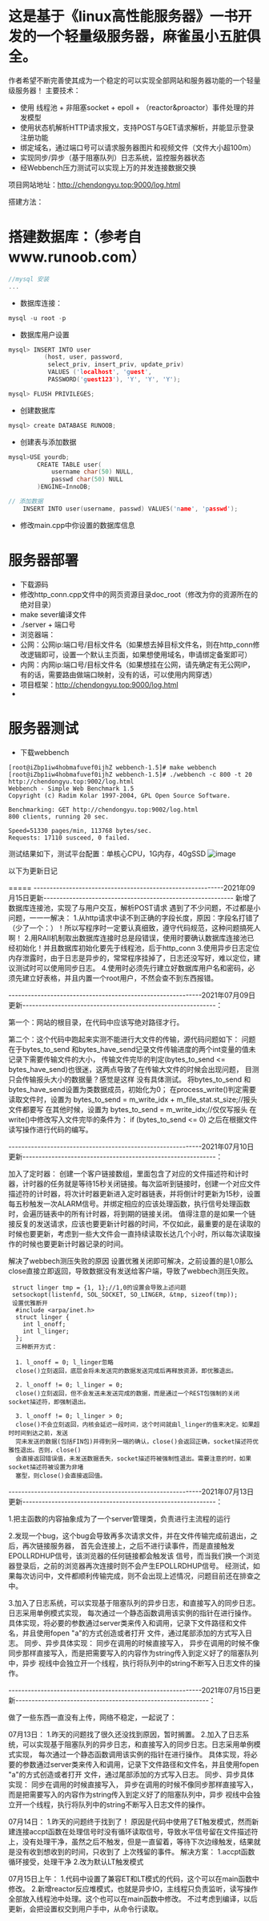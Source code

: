 

这是基于《linux高性能服务器》一书开发的一个轻量级服务器，麻雀虽小五脏俱全。
===============
作者希望不断完善使其成为一个稳定的可以实现全部网站和服务器功能的一个轻量级服务器！
主要技术：

* 使用 线程池 + 非阻塞socket + epoll + （reactor&proactor）事件处理的并发模型
* 使用状态机解析HTTP请求报文，支持POST与GET请求解析，并能显示登录注册功能
* 绑定域名，通过端口号可以请求服务器图片和视频文件（文件大小超100m）
* 实现同步/异步（基于阻塞队列）日志系统，监控服务器状态
* 经Webbench压力测试可以实现上万的并发连接数据交换

项目网站地址：http://chendongyu.top:9000/log.html

搭建方法：
# 搭建数据库：（参考自www.runoob.com）
```C++
//mysql 安装
...
```
* 数据库连接：
```C++
mysql -u root -p
```
* 数据库用户设置
```C++
mysql> INSERT INTO user 
          (host, user, password, 
           select_priv, insert_priv, update_priv) 
           VALUES ('localhost', 'guest', 
           PASSWORD('guest123'), 'Y', 'Y', 'Y');

mysql> FLUSH PRIVILEGES;
``` 
* 创建数据库
```C++
mysql> create DATABASE RUNOOB;
```
* 创建表与添加数据
```C++
mysql>USE yourdb;
        CREATE TABLE user(
            username char(50) NULL,
            passwd char(50) NULL
        )ENGINE=InnoDB;

// 添加数据
    INSERT INTO user(username, passwd) VALUES('name', 'passwd');
```

* 修改main.cpp中你设置的数据库信息

# 服务器部署
* 下载源码
* 修改http_conn.cpp文件中的网页资源目录doc_root（修改为你的资源所在的绝对目录）
* make sever编译文件
* ./server + 端口号
* 浏览器端：
*   公网：公网ip:端口号/目标文件名（如果想去掉目标文件名，则在http_conn修改逻辑即可，设置一个默认主页面，如果想使用域名，申请绑定备案即可）
*   内网：内网ip:端口号/目标文件名（如果想挂在公网，请先确定有无公网IP，有的话，需要路由做端口映射，没有的话，可以使用内网穿透）
* 项目框架：http://chendongyu.top:9000/log.html
* 

# 服务器测试
* 下载webbench
```
[root@iZbp1iw4hobmafuvef0ijhZ webbench-1.5]# make webbench
[root@iZbp1iw4hobmafuvef0ijhZ webbench-1.5]# ./webbench -c 800 -t 20 http://chendongyu.top:9002/log.html
Webbench - Simple Web Benchmark 1.5
Copyright (c) Radim Kolar 1997-2004, GPL Open Source Software.

Benchmarking: GET http://chendongyu.top:9002/log.html
800 clients, running 20 sec.

Speed=51330 pages/min, 113768 bytes/sec.
Requests: 17110 susceed, 0 failed.

```
测试结果如下，测试平台配置：单核心CPU，1G内存，40gSSD
![image](https://user-images.githubusercontent.com/76243213/133824711-7794fe02-b939-4848-acca-cec5a4ecf0d7.png)



以下为更新日记

=====
-----------------------------------------------------------2021年09月15日更新-----------------------------------------------------------
新增了数据库连接池，实现了与用户交互，解析POST请求
遇到了不少问题，不过都是小问题，一一一解决：
1.从http请求中读不到正确的字段长度，原因：字段名打错了（少了一个：）！所以写程序时一定要认真细致，遵守代码规范，这种问题搞死人啊！
2.用RAII机制取出数据库连接时总是段错误，使用时要确认数据库连接池已经初始化！并且数据库初始化要先于线程池，后于http_conn
3.使用异步日志定位内存泄露时，由于日志是异步的，常常程序挂掉了，日志还没写好，难以定位，建议测试时可以使用同步日志。
4.使用时必须先行建立好数据库用户名和密码，必须先建立好表格，并且内置一个root用户，不然会查不到东西报错。


------------------------------------------------------------2021年07月09日更新------------------------------------------------------------：



第一个：网站的根目录，在代码中应该写绝对路径才行。

第二个：这个代码中跑起来实测不能进行大文件的传输，源代码问题如下：
问题在于bytes_to_send 和bytes_have_send记录文件传输进度的两个int变量的值未记录下需要传输文件的大小，
传输文件完毕的判定(bytes_to_send <= bytes_have_send)也很迷，这两点导致了在传输大文件的时候会出现问题，
目测只会传输报头大小的数据量？感觉是这样 没有具体测试。
将bytes_to_send 和bytes_have_send设置为类数据成员，初始化为0；
在process_write()判定需要读取文件时，设置为
bytes_to_send = m_write_idx + m_file_stat.st_size;//报头文件都要写
在其他时候，设置为
bytes_to_send = m_write_idx;//仅仅写报头
在write()中修改写入文件完毕的条件为：
if (bytes_to_send <= 0)
之后在根据文件读写操作进行代码的编写。


------------------------------------------------------------2021年07月10日更新------------------------------------------------------------：

加入了定时器：
  创建一个客户链接数组，里面包含了对应的文件描述符和计时器，计时器的任务就是等待15秒关闭链接。每次监听到链接时，创建一个对应文件描述符的计时器，将次计时器更新进入定时器链表，并将倒计时更新为15秒，设置每五秒触发一次ALARM信号。并绑定相应的应该处理函数，执行信号处理函数时，会遍历链表中的所有计时器，将到期的链接关闭。
  值得注意的是如果一个链接反复的发送请求，应该也要更新计时器的时间，不仅如此，最重要的是在读取的时候也要更新，考虑到一些大文件会一直持续读取长达几个小时，所以每次读取操作的时候也要更新计时器记录的时间。
  
解决了webbech测压失败的原因
   设置优雅关闭即可解决，之前设置的是1,0那么close直接立即返回，导致数据没有发送给客户端，导致了webbech测压失败。
   
   
     struct linger tmp = {1, 1};//1,0的设置会导致上述问题
     setsockopt(listenfd, SOL_SOCKET, SO_LINGER, &tmp, sizeof(tmp));
     设置优雅断开
      #include <arpa/inet.h>
      struct linger {
        int l_onoff;
        int l_linger;
      };
      三种断开方式：

      1. l_onoff = 0; l_linger忽略
      close()立刻返回，底层会将未发送完的数据发送完成后再释放资源，即优雅退出。

      2. l_onoff != 0; l_linger = 0;
      close()立刻返回，但不会发送未发送完成的数据，而是通过一个REST包强制的关闭socket描述符，即强制退出。

      3. l_onoff != 0; l_linger > 0;
      close()不会立刻返回，内核会延迟一段时间，这个时间就由l_linger的值来决定。如果超时时间到达之前，发送
      完未发送的数据(包括FIN包)并得到另一端的确认，close()会返回正确，socket描述符优雅性退出。否则，close()
      会直接返回错误值，未发送数据丢失，socket描述符被强制性退出。需要注意的时，如果socket描述符被设置为非堵
      塞型，则close()会直接返回值。
      
 ------------------------------------------------------------2021年07月13日更新------------------------------------------------------------：


1.把主函数的内容抽象成为了一个server管理类，负责进行主流程的运行

2.发现一个bug，这个bug会导致再多次请求文件，并在文件传输完成前退出，之后，再次链接服务器，
首先会连接上，之后不进行读事件，而是直接触发EPOLLRDHUP信号，该浏览器的任何链接都会触发该
信号，而当我们换一个浏览器登录后，之前的浏览器再次连接时则不会产生EPOLLRDHUP信号。
经测试，如果每次访问中，文件都顺利传输完成，则不会出现上述情况，问题目前还在排查之中。


3.加入了日志系统，可以实现基于阻塞队列的异步日志，和直接写入的同步日志。日志采用单例模式实现，
每次通过一个静态函数调用该实例的指针在进行操作。
  具体实现，将必要的参数通过server类来传入和调用，记录下文件路径和文件名，并且使用fopen "a"的方式创造或者打开
  文件，通过尾部添加的方式写入日志。
  同步、异步具体实现：
    同步在调用的时候直接写入，
    异步在调用的时候不像同步那样直接写入，而是把需要写入的内容作为string传入到定义好了的阻塞队列中，异步
    视线中会独立开一个线程，执行将队列中的string不断写入日志文件的操作。  

 ------------------------------------------------------------2021年07月15日更新------------------------------------------------------------：
 
 做了一些东西一直没有上传，网络不稳定，一起说了：
 
 07月13日：
1.昨天的问题找了很久还没找到原因，暂时搁置。
2.加入了日志系统，可以实现基于阻塞队列的异步日志，和直接写入的同步日志。日志采用单例模式实现，
每次通过一个静态函数调用该实例的指针在进行操作。
  具体实现，将必要的参数通过server类来传入和调用，记录下文件路径和文件名，并且使用fopen "a"的方式创造或者打开
  文件，通过尾部添加的方式写入日志。
  同步、异步具体实现：
    同步在调用的时候直接写入，
    异步在调用的时候不像同步那样直接写入，而是把需要写入的内容作为string传入到定义好了的阻塞队列中，异步
    视线中会独立开一个线程，执行将队列中的string不断写入日志文件的操作。

07月14日：
1.昨天的问题终于找到了！
  原因是代码中使用了ET触发模式，然而新建连接accpt函数在处理信号时没有循环读取信号，导致水平信号留在文件描述符
  上，没有处理干净，虽然之后不触发，但是一直留着，等待下次边缘触发，结果就是没有收到想收到的时间，只收到了
  上次残留的事件。
  解决方案：
  1.accpt函数循环接受，处理干净
  2.改为默认LT触发模式

07月15日上午：
1.代码中设置了兼容ET和LT模式的代码，这个可以在main函数中修改。
2.新增reactor反应堆模式，也就是异步IO，主线程只负责监听，读写操作全部放入线程池中处理。这个也可以在main函数中修改。
  不过考虑到编译，以后更新，会把设置权交到用户手中，从命令行读取。
 
 
 
 
